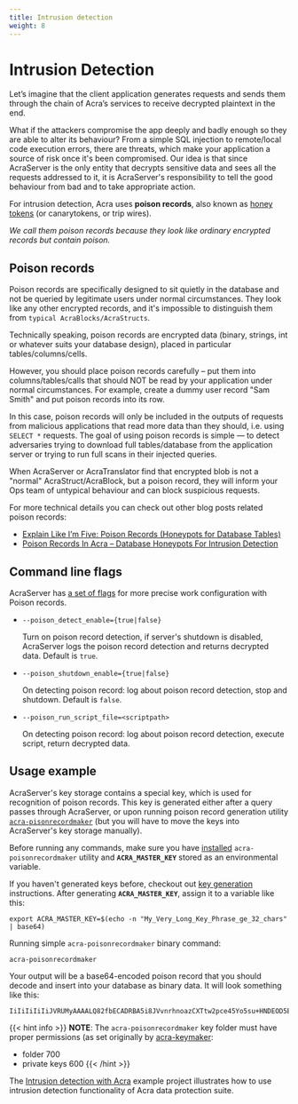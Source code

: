 ```yaml
---
title: Intrusion detection
weight: 8
---
```


# Intrusion Detection

Let’s imagine that the client application generates requests and sends them through the chain of Acra’s services to receive decrypted plaintext in the end.

What if the attackers compromise the app deeply and badly enough so they are able to alter its behaviour? From a simple SQL injection to remote/local code execution errors, there are threats, which make your application a source of risk once it's been compromised. Our idea is that since AcraServer is the only entity that decrypts sensitive data and sees all the requests addressed to it, it is AcraServer's responsibility to tell the good behaviour from bad and to take appropriate action.

For intrusion detection, Acra uses **poison records**, also known as [honey tokens](https://en.wikipedia.org/wiki/Honeytoken) (or canarytokens, or trip wires).

_We call them poison records because they look like ordinary encrypted records but contain poison._

## Poison records

Poison records are specifically designed to sit quietly in the database and not be queried by legitimate users under normal circumstances. They look like any other encrypted records, and it's impossible to distinguish them from `typical AcraBlocks/AcraStructs`. 

Technically speaking, poison records are encrypted data (binary, strings, int or whatever suits your database design), placed in particular tables/columns/cells.

However, you should place poison records carefully – put them into columns/tables/calls that should NOT be read by your application under normal circumstances. For example, create a dummy user record "Sam Smith" and put poison records into its row.

In this case, poison records will only be included in the outputs of requests from malicious applications that read more data than they should, i.e. using `SELECT *` requests. The goal of using poison records is simple — to detect adversaries trying to download full tables/database from the application server or trying to run full scans in their injected queries. 

When AcraServer or AcraTranslator find that encrypted blob is not a "normal" AcraStruct/AcraBlock, but a poison record, they will inform your Ops team of untypical behaviour and can block suspicious requests.

For more technical details you can check out other blog posts related poison records:

- [Explain Like I’m Five: Poison Records (Honeypots for Database Tables)](https://hackernoon.com/poison-records-acra-eli5-d78250ef94f)
- [Poison Records In Acra – Database Honeypots For Intrusion Detection](https://www.cossacklabs.com/blog/acra-poison-records.html)


## Command line flags

AcraServer has [a set of flags](/acra/configuring-maintaining/controls-configuration-on-acraserver/) for more precise work configuration with Poison records.


* `--poison_detect_enable={true|false}`

  Turn on poison record detection, if server's shutdown is disabled, AcraServer logs the poison record detection and returns decrypted data.
  Default is `true`.  


* `--poison_shutdown_enable={true|false}`

  On detecting poison record: log about poison record detection, stop and shutdown.
  Default is `false`.

* `--poison_run_script_file=<scriptpath>`

  On detecting poison record: log about poison record detection, execute script, return decrypted data.


## Usage example

AcraServer's key storage contains a special key, which is used for recognition of poison records. This key is generated either after a query passes through AcraServer, or upon running poison record generation utility [`acra-pisonrecordmaker`](/acra/configuring-maintaining/general-configuration/acra-poisonrecordmaker) (but you will have to move the keys into AcraServer's key storage manually).

Before running any commands, make sure you have [installed](/acra/getting-started/installing/installing-acra-from-repository/) `acra-poisonrecordmaker` utility and **`ACRA_MASTER_KEY`** stored as an environmental variable.

If you haven't generated keys before, checkout out [key generation](/acra/security-controls/key-management/operations/generation/) instructions. After generating **`ACRA_MASTER_KEY`**, assign it to a variable like this:

```
export ACRA_MASTER_KEY=$(echo -n "My_Very_Long_Key_Phrase_ge_32_chars" | base64)
```

Running simple `acra-poisonrecordmaker` binary command: 

```
acra-poisonrecordmaker
```

Your output will be a base64-encoded poison record that you should decode and insert into your database as binary data. It will look something like this:

```
IiIiIiIiIiJVRUMyAAAALQ82fbECADRBA5i8JVvnrhnoazCXTtw2pce45Yo5su+HNDEOD5EgJwQmVAAAAAABAUAMAAAAEAAAACAAAABebWIj5GhhfAQ0lLAUrahrjcuI9Yjb14QFGaPBamWDVuq/EiAu8peBK17tpzuD+EDhOnyn1A5dUVAvhIlwAAAAAAAAAAABAUAMAAAAEAAAAEQAAACVs0EIAERyZhAD4FKSAaJqyMUTZ1tt97XDSxIwG+A5Njvd5q7aISgVQmhD6Fdgsnp98OkRSqSbK3ykgPwBIlFhCwm/Zcz5DRCDu+LV+1LDBPHwSgPS3o+OnOck5CXz8r0=
```

{{< hint info >}}
**NOTE**: The `acra-poisonrecordmaker` key folder must have proper permissions (as set originally by [acra-keymaker](/acra/configuring-maintaining/general-configuration/acra-keymaker/):

- folder 700
- private keys 600
{{< /hint >}}


The [Intrusion detection with Acra](https://github.com/cossacklabs/acra-engineering-demo/#example-7-intrusion-detection-with-acra) example project illustrates how to use intrusion detection functionality of Acra data protection suite.
